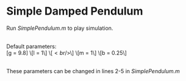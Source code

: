 # Simple Damped Pendulum

Run *SimplePendulum.m* to play simulation.<br /><br />

Default parameters:<br />
\[g = 9.8\]
\\[l = 1\\]
\\[$<br />$\\]
\\[m = 1\\]
\\[b = 0.25\\]
<br /><br />

These parameters can be changed in lines 2-5 in *SimplePendulum.m*
